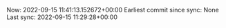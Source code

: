 Now: 2022-09-15 11:41:13.152672+00:00 Earliest commit since sync: None Last sync: 2022-09-15 11:29:28+00:00
